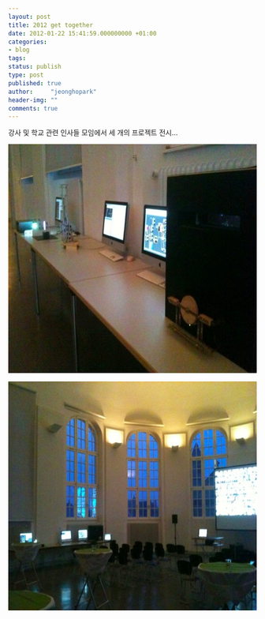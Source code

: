 ```yaml
---
layout: post
title: 2012 get together
date: 2012-01-22 15:41:59.000000000 +01:00
categories:
- blog
tags:
status: publish
type: post
published: true
author:     "jeonghopark"
header-img: ""
comments: true
---
```

<p>강사 및 학교 관련 인사들 모임에서 세 개의 프로젝트 전시...</p>
<p><img src="/assets/drei_project2.jpg" alt="drei_project.jpg" width="620" height="464" class="alignnone size-full wp-image-2392" /></p>
<p><img src="/assets/aula_other1.jpg" alt="aula_other.jpg" width="620" height="464" class="alignnone size-full wp-image-2381" /></p>
